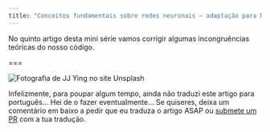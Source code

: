 ```yaml
---
title: "Conceitos fundamentais sobre redes neuronais – adaptação para MNIST"
---
```


No quinto artigo desta mini série vamos corrigir algumas incongruências teóricas
do nosso código.

===

![](thumbnail.png "Fotografia de JJ Ying no site Unsplash")


Infelizmente, para poupar algum tempo, ainda não traduzi este artigo para português...
Hei de o fazer eventualmente...
Se quiseres, deixa um comentário em baixo a pedir que eu traduza o artigo ASAP ou [submete um PR][pr] com a tua tradução.


[pr]: https://github.com/mathspp/mathspp/blob/master/pages/02.blog/neural-networks-fundamentals-with-python-subtleties/item.pt.md
